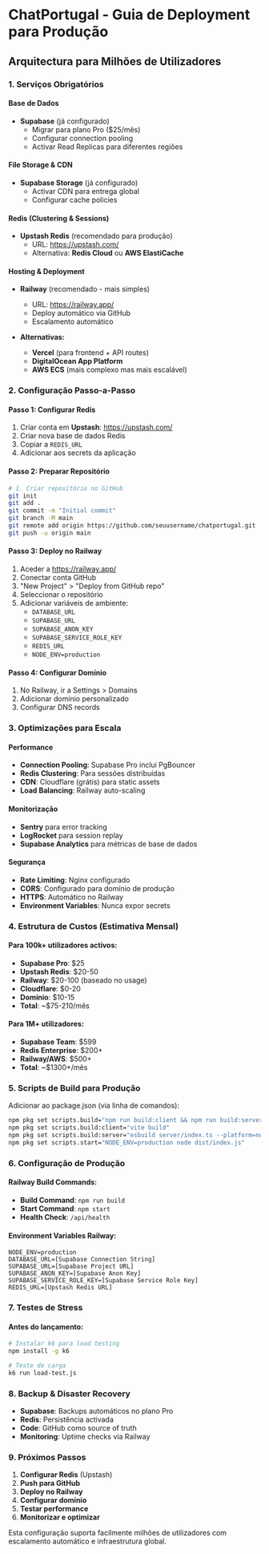 # ChatPortugal - Guia de Deployment para Produção

## Arquitectura para Milhões de Utilizadores

### 1. **Serviços Obrigatórios**

#### Base de Dados
- **Supabase** (já configurado)
  - Migrar para plano Pro ($25/mês)
  - Configurar connection pooling
  - Activar Read Replicas para diferentes regiões

#### File Storage & CDN
- **Supabase Storage** (já configurado)
  - Activar CDN para entrega global
  - Configurar cache policies

#### Redis (Clustering & Sessions)
- **Upstash Redis** (recomendado para produção)
  - URL: https://upstash.com/
  - Alternativa: **Redis Cloud** ou **AWS ElastiCache**

#### Hosting & Deployment
- **Railway** (recomendado - mais simples)
  - URL: https://railway.app/
  - Deploy automático via GitHub
  - Escalamento automático

- **Alternativas:**
  - **Vercel** (para frontend + API routes)
  - **DigitalOcean App Platform**
  - **AWS ECS** (mais complexo mas mais escalável)

### 2. **Configuração Passo-a-Passo**

#### Passo 1: Configurar Redis
1. Criar conta em **Upstash**: https://upstash.com/
2. Criar nova base de dados Redis
3. Copiar a `REDIS_URL`
4. Adicionar aos secrets da aplicação

#### Passo 2: Preparar Repositório
```bash
# 1. Criar repositório no GitHub
git init
git add .
git commit -m "Initial commit"
git branch -M main
git remote add origin https://github.com/seuusername/chatportugal.git
git push -u origin main
```

#### Passo 3: Deploy no Railway
1. Aceder a https://railway.app/
2. Conectar conta GitHub
3. "New Project" > "Deploy from GitHub repo"
4. Seleccionar o repositório
5. Adicionar variáveis de ambiente:
   - `DATABASE_URL`
   - `SUPABASE_URL`
   - `SUPABASE_ANON_KEY`
   - `SUPABASE_SERVICE_ROLE_KEY`
   - `REDIS_URL`
   - `NODE_ENV=production`

#### Passo 4: Configurar Domínio
1. No Railway, ir a Settings > Domains
2. Adicionar domínio personalizado
3. Configurar DNS records

### 3. **Optimizações para Escala**

#### Performance
- **Connection Pooling**: Supabase Pro inclui PgBouncer
- **Redis Clustering**: Para sessões distribuídas
- **CDN**: Cloudflare (grátis) para static assets
- **Load Balancing**: Railway auto-scaling

#### Monitorização
- **Sentry** para error tracking
- **LogRocket** para session replay
- **Supabase Analytics** para métricas de base de dados

#### Segurança
- **Rate Limiting**: Nginx configurado
- **CORS**: Configurado para domínio de produção
- **HTTPS**: Automático no Railway
- **Environment Variables**: Nunca expor secrets

### 4. **Estrutura de Custos (Estimativa Mensal)**

#### Para 100k+ utilizadores activos:
- **Supabase Pro**: $25
- **Upstash Redis**: $20-50
- **Railway**: $20-100 (baseado no usage)
- **Cloudflare**: $0-20
- **Domínio**: $10-15
- **Total**: ~$75-210/mês

#### Para 1M+ utilizadores:
- **Supabase Team**: $599
- **Redis Enterprise**: $200+
- **Railway/AWS**: $500+
- **Total**: ~$1300+/mês

### 5. **Scripts de Build para Produção**

Adicionar ao package.json (via linha de comandos):
```bash
npm pkg set scripts.build="npm run build:client && npm run build:server"
npm pkg set scripts.build:client="vite build"
npm pkg set scripts.build:server="esbuild server/index.ts --platform=node --packages=external --bundle --format=esm --outdir=dist"
npm pkg set scripts.start="NODE_ENV=production node dist/index.js"
```

### 6. **Configuração de Produção**

#### Railway Build Commands:
- **Build Command**: `npm run build`
- **Start Command**: `npm start`
- **Health Check**: `/api/health`

#### Environment Variables Railway:
```
NODE_ENV=production
DATABASE_URL=[Supabase Connection String]
SUPABASE_URL=[Supabase Project URL]
SUPABASE_ANON_KEY=[Supabase Anon Key]
SUPABASE_SERVICE_ROLE_KEY=[Supabase Service Role Key]
REDIS_URL=[Upstash Redis URL]
```

### 7. **Testes de Stress**

#### Antes do lançamento:
```bash
# Instalar k6 para load testing
npm install -g k6

# Teste de carga
k6 run load-test.js
```

### 8. **Backup & Disaster Recovery**

- **Supabase**: Backups automáticos no plano Pro
- **Redis**: Persistência activada
- **Code**: GitHub como source of truth
- **Monitoring**: Uptime checks via Railway

### 9. **Próximos Passos**

1. **Configurar Redis** (Upstash)
2. **Push para GitHub**
3. **Deploy no Railway**
4. **Configurar domínio**
5. **Testar performance**
6. **Monitorizar e optimizar**

Esta configuração suporta facilmente milhões de utilizadores com escalamento automático e infraestrutura global.